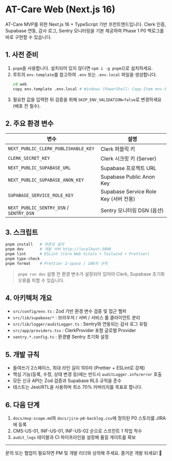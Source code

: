 # AT-Care Web (Next.js 16)

AT-Care MVP를 위한 Next.js 16 + TypeScript 기반 프런트엔드입니다. Clerk 인증, Supabase 연동,
감사 로그, Sentry 모니터링을 기본 제공하여 Phase 1 P0 백로그를 바로 구현할 수 있습니다.

## 1. 사전 준비

1. `pnpm`을 사용합니다. 설치되어 있지 않다면 `npm i -g pnpm`으로 설치하세요.
2. 루트의 `env.template`를 참고하여 `.env` 또는 `.env.local` 파일을 생성합니다.
   ```bash
   cd web
   copy env.template .env.local # Windows (PowerShell: Copy-Item env.template .env.local)
   ```
3. 필요한 값을 입력한 뒤 검증을 위해 `SKIP_ENV_VALIDATION=false`로 변경하세요(배포 전 필수).

## 2. 주요 환경 변수

| 변수                                    | 설명                                  |
| --------------------------------------- | ------------------------------------- |
| `NEXT_PUBLIC_CLERK_PUBLISHABLE_KEY`     | Clerk 퍼블릭 키                       |
| `CLERK_SECRET_KEY`                      | Clerk 시크릿 키 (Server)              |
| `NEXT_PUBLIC_SUPABASE_URL`              | Supabase 프로젝트 URL                 |
| `NEXT_PUBLIC_SUPABASE_ANON_KEY`         | Supabase Public Anon Key              |
| `SUPABASE_SERVICE_ROLE_KEY`             | Supabase Service Role Key (서버 전용) |
| `NEXT_PUBLIC_SENTRY_DSN` / `SENTRY_DSN` | Sentry 모니터링 DSN (옵션)            |

## 3. 스크립트

```bash
pnpm install   # 의존성 설치
pnpm dev       # 개발 서버 http://localhost:3000
pnpm lint      # ESLint (Core Web Vitals + Tailwind + Prettier)
pnpm type-check
pnpm format    # Prettier 2-space / 100자 규칙
```

> `pnpm run dev` 실행 전 환경 변수가 설정되어 있어야 Clerk, Supabase 초기화 오류를 피할 수 있습니다.

## 4. 아키텍처 개요

- `src/config/env.ts` : Zod 기반 환경 변수 검증 및 접근 헬퍼
- `src/lib/supabase/*` : 브라우저 / 서버 / 서비스 롤 클라이언트 분리
- `src/lib/logger/auditLogger.ts` : Sentry와 연동되는 감사 로그 유틸
- `src/app/providers.tsx` : ClerkProvider 포함 글로벌 Provider
- `sentry.*.config.ts` : 환경별 Sentry 초기화 설정

## 5. 개발 규칙

- 들여쓰기 2스페이스, 최대 라인 길이 100자 (Prettier + ESLint로 강제)
- 핵심 기능(등록, 수정, 상태 변경 등)에는 반드시 `auditLogger.info/error` 호출
- 모든 신규 API는 Zod 검증과 Supabase RLS 규칙을 준수
- 테스트는 Jest/RTL을 사용하며 최소 70% 커버리지를 목표로 합니다.

## 6. 다음 단계

1. `docs/mvp-scope.md`와 `docs/jira-p0-backlog.csv`에 정의된 P0 스토리를 JIRA에 등록
2. CMS-US-01, INF-US-01, INF-US-02 순으로 스프린트 1 작업 착수
3. `audit_logs` 테이블과 CI 파이프라인을 설정해 품질 게이트를 확보

---

문의 또는 협업이 필요하면 PM 및 개발 리더와 상의해 주세요. 즐거운 개발 되세요! 🚀
